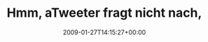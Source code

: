 ---
retweeted: false
source: <a href="http://twitter.com" rel="nofollow">Twitter Web Client</a>
entities:
  hashtags: []
  symbols: []
  user_mentions: []
  urls: []
display_text_range:
- '0'
- '140'
favorite_count: '0'
id_str: '1152102692'
truncated: false
retweet_count: '0'
id: '1152102692'
created_at: Tue Jan 27 14:15:27 +0000 2009
favorited: false
full_text: Hmm, aTweeter fragt nicht nach, ob ich gern noch was dazuschreiben würde.
  Das blubbert einfach fröhlich das Bild in den Äther. Unfreundlich.
lang: de
tags:
- pesos:twitter
date: '2009-01-27T14:15:27+00:00'
src: https://twitter.com/bascht/status/1152102692
original_url: https://twitter.com/bascht/status/1152102692
type: twitter_tweet
text: Hmm, aTweeter fragt nicht nach, ob ich gern noch was dazuschreiben würde. Das
  blubbert einfach fröhlich das Bild in den Äther. Unfreundlich.
title: Hmm, aTweeter fragt nicht nach,

---